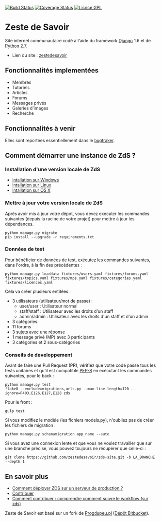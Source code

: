 [![Build Status](https://travis-ci.org/zestedesavoir/zds-site.svg?branch=dev)](https://travis-ci.org/zestedesavoir/zds-site)
[![Coverage Status](https://coveralls.io/repos/zestedesavoir/zds-site/badge.png?branch=dev)](https://coveralls.io/r/zestedesavoir/zds-site?branch=dev)
[![Licnce GPL](http://img.shields.io/badge/license-GPL-yellow.svg)](http://www.gnu.org/licenses/quick-guide-gplv3.fr.html)





Zeste de Savoir
===============

Site internet communautaire codé à l'aide du framework [Django](https://www.djangoproject.com/) 1.6 et de [Python](https://www.djangoproject.com/) 2.7.

* Lien du site : [zestedesavoir](http://www.zestedesavoir.com)





Fonctionnalités implementées
----------------------------

- Membres
- Tutoriels
- Articles
- Forums
- Messages privés
- Galeries d'images
- Recherche





Fonctionnalités à venir
-----------------------

Elles sont reportées essentiellement dans le [bugtraker](https://github.com/zestedesavoir/zds-site/issues).





Comment démarrer une instance de ZdS ?
--------------------------------------


### Installation d'une version locale de ZdS
- [Intallation sur Windows](doc/install-windows.md)
- [Intallation sur Linux](doc/install-linux.md)
- [Intallation sur OS X](doc/install-os-x.md)


### Mettre à jour votre version locale de ZdS
Après avoir mis à jour votre dépot, vous devez executer les commandes suivantes (depuis la racine de votre projet) pour mettre à jour les dépendances.

```
python manage.py migrate
pip install --upgrade -r requirements.txt
```


### Données de test
Pour bénéficier de données de test, exécutez les commandes suivantes, dans l'ordre, à la fin des précédentes :

```console
python manage.py loaddata fixtures/users.yaml fixtures/forums.yaml fixtures/topics.yaml fixtures/mps.yaml fixtures/categories.yaml fixtures/licences.yaml

```

Cela va créer plusieurs entitées :

* 3 utilisateurs (utilisateur/mot de passe) :
	* user/user : Utilisateur normal
	* staff/staff : Utilisateur avec les droits d'un staff
	* admin/admin : Utilisateur avec les droits d'un staff et d'un admin
* 3 catégories
* 11 forums
* 3 sujets avec une réponse
* 1 message privé (MP) avec 3 participants
* 3 catégories et 2 sous-catégories


### Conseils de developpement

Avant de faire une Pull Request (PR), vérifiez que votre code passe tous les tests unitaires et qu'il est compatible [PEP-8](http://legacy.python.org/dev/peps/pep-0008/) en exécutant les commandes suivantes, pour le back :

```console
python manage.py test
flake8 --exclude=migrations,urls.py --max-line-length=120 --ignore=F403,E126,E127,E128 zds
```

Pour le front :

```console
gulp test
```

Si vous modifiez le modèle (les fichiers models.py), n'oubliez pas de créer les fichiers de migration :

```console
python manage.py schemamigration app_name --auto
```

Si vous avez une connexion lente et que vous ne voulez travailler que sur une branche précise, vous pouvez toujours ne récupérer que celle-ci :

```console
git clone https://github.com/zestedesavoir/zds-site.git -b LA_BRANCHE --depth 1
```



En savoir plus
--------------

- [Comment déployer ZDS sur un serveur de production ?](doc/deploy.md)
- [Contribuer](CONTRIBUTING.md)
- [Comment contribuer : comprendre comment suivre le workflow (sur zds)](http://zestedesavoir.com/forums/sujet/324/comment-contribuer-comprendre-comment-suivre-le-workflow/)





Zeste de Savoir est basé sur un fork de [Progdupeu.pl](http://progdupeu.pl) ([Dépôt Bitbucket](https://bitbucket.org/MicroJoe/progdupeupl/)).
